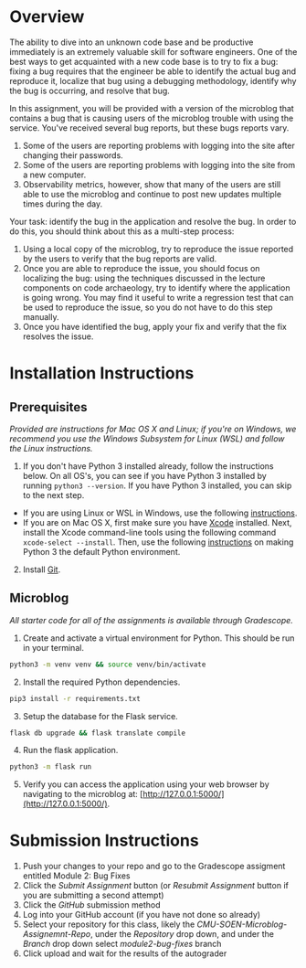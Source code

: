 # Overview

The ability to dive into an unknown code base and be productive immediately is an extremely valuable skill for software engineers.  One of the best ways to get acquainted with a new code base is to try to fix a bug: fixing a bug requires that the engineer be able to identify the actual bug and reproduce it, localize that bug using a debugging methodology, identify why the bug is occurring, and resolve that bug.

In this assignment, you will be provided with a version of the microblog that contains a bug that is causing users of the microblog trouble with using the service. You've received several bug reports, but these bugs reports vary.

1. Some of the users are reporting problems with logging into the site after changing their passwords.
2. Some of the users are reporting problems with logging into the site from a new computer.
3. Observability metrics, however, show that many of the users are still able to use the microblog and continue to post new updates multiple times during the day.

Your task: identify the bug in the application and resolve the bug.  In order to do this, you should think about this as a multi-step process:

1. Using a local copy of the microblog, try to reproduce the issue reported by the users to verify that the bug reports are valid.  
2. Once you are able to reproduce the issue, you should focus on localizing the bug: using the techniques discussed in the lecture components on code archaeology, try to identify where the application is going wrong.  You may find it useful to write a regression test that can be used to reproduce the issue, so you do not have to do this step manually.
3. Once you have identified the bug, apply your fix and verify that the fix resolves the issue.

# Installation Instructions

## Prerequisites 

_Provided are instructions for Mac OS X and Linux; if you're on Windows, we recommend you use the Windows Subsystem for Linux (WSL) and follow the Linux instructions._

1. If you don't have Python 3 installed already, follow the instructions below.  On all OS's, you can see if you have Python 3 installed by running `python3 --version`.  If you have Python 3 installed, you can skip to the next step.

* If you are using Linux or WSL in Windows, use the following [instructions](https://www.digitalocean.com/community/tutorials/how-to-install-python-3-and-set-up-a-programming-environment-on-an-ubuntu-20-04-server).  
* If you are on Mac OS X, first make sure you have [Xcode](https://developer.apple.com/xcode/) installed.  Next, install the Xcode command-line tools using the following command `xcode-select --install`.  Then, use the following [instructions](https://opensource.com/article/19/5/python-3-default-mac) on making Python 3 the default Python environment.

2. Install [Git](https://git-scm.com/book/en/v2/Getting-Started-Installing-Git).

## Microblog

_All starter code for all of the assignments is available through Gradescope._

1. Create and activate a virtual environment for Python.  This should be run in your terminal.

```sh
python3 -m venv venv && source venv/bin/activate
```

2. Install the required Python dependencies.

```sh
pip3 install -r requirements.txt
```

3. Setup the database for the Flask service.

```sh
flask db upgrade && flask translate compile
```

4. Run the flask application.

```sh
python3 -m flask run
```

5. Verify you can access the application using your web browser by navigating to the microblog at: [http://127.0.0.1:5000/](http://127.0.0.1:5000/).

# Submission Instructions

1. Push your changes to your repo and go to the Gradescope assigment entitled Module 2: Bug Fixes
2. Click the _Submit Assignment_ button (or _Resubmit Assignment_ button if you are submitting a second attempt)
3. Click the _GitHub_ submission method
4. Log into your GitHub account (if you have not done so already)
5. Select your repository for this class, likely the _CMU-SOEN-Microblog-Assignemnt-Repo_, under the _Repository_ drop down, and under the _Branch_ drop down select _module2-bug-fixes_ branch
6. Click upload and wait for the results of the autograder